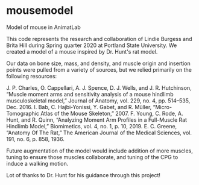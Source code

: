 # mousemodel
Model of mouse in AnimatLab

This code represents the research and collaboration of Lindie Burgess and Brita Hill during 
Spring quarter 2020 at Portland State University. We created a model of a mouse inspired by 
Dr. Hunt's rat model.

Our data on bone size, mass, and density, and muscle origin and insertion points 
were pulled from a variety of sources, but we relied primarily on the following resources: 

J. P. Charles, O. Cappellari, A. J. Spence, D. J. Wells, and J. R. Hutchinson, “Muscle moment arms and sensitivity analysis of a mouse hindlimb musculoskeletal model,” Journal of Anatomy, vol. 229, no. 4, pp. 514–535, Dec. 2016.
I. Bab, C. Hajbi-Yonissi, Y. Gabet, and R. Müller, “Micro-Tomographic Atlas of the Mouse Skeleton,” 2007.
F. Young, C. Rode, A. Hunt, and R. Quinn, “Analyzing Moment Arm Profiles in a Full-Muscle Rat Hindlimb Model,” Biomimetics, vol. 4, no. 1, p. 10, 2019.
E. C. Greene, “Anatomy Of The Rat,” The American Journal of the Medical Sciences, vol. 191, no. 6, p. 858, 1936.


Future augmentation of the model would include addition of more muscles, tuning to ensure those muscles
collaborate, and tuning of the CPG to induce a walking motion. 

Lot of thanks to Dr. Hunt for his guidance through this project! 

